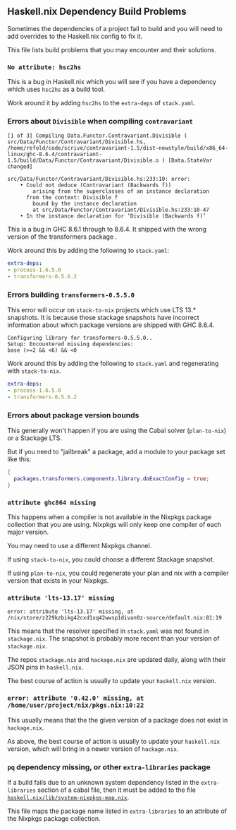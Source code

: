 ## Haskell.nix Dependency Build Problems

Sometimes the dependencies of a project fail to build and you will
need to add overrides to the Haskell.nix config to fix it.

This file lists build problems that you may encounter and their solutions.

### `No attribute: hsc2hs`

This is a bug in Haskell.nix which you will see if you have a
dependency which uses `hsc2hs` as a build tool.

Work around it by adding `hsc2hs` to the `extra-deps` of `stack.yaml`.

### Errors about `Divisible` when compiling `contravariant`

```
[1 of 3] Compiling Data.Functor.Contravariant.Divisible ( src/Data/Functor/Contravariant/Divisible.hs, /home/refold/code/scrive/contravariant-1.5/dist-newstyle/build/x86_64-linux/ghc-8.6.4/contravariant-1.5/build/Data/Functor/Contravariant/Divisible.o ) [Data.StateVar changed]

src/Data/Functor/Contravariant/Divisible.hs:233:10: error:
    • Could not deduce (Contravariant (Backwards f))
        arising from the superclasses of an instance declaration
      from the context: Divisible f
        bound by the instance declaration
        at src/Data/Functor/Contravariant/Divisible.hs:233:10-47
    • In the instance declaration for ‘Divisible (Backwards f)’
```

This is a bug in GHC 8.6.1 through to 8.6.4. It shipped with the wrong
version of the transformers package .

Work around this by adding the following to `stack.yaml`:

```yaml
extra-deps:
- process-1.6.5.0
- transformers-0.5.6.2
```

### Errors building `transformers-0.5.5.0`

This error will occur on `stack-to-nix` projects which use LTS 13.*
snapshots. It is because those stackage snapshots have incorrect
information about which package versions are shipped with GHC 8.6.4.

```
Configuring library for transformers-0.5.5.0..
Setup: Encountered missing dependencies:
base (>=2 && <6) && <0
```

Work around this by adding the following to `stack.yaml` and
regenerating with `stack-to-nix`.

```yaml
extra-deps:
- process-1.6.5.0
- transformers-0.5.6.2
```

### Errors about package version bounds

This generally won't happen if you are using the Cabal solver
(`plan-to-nix`) or a Stackage LTS.

But if you need to "jailbreak" a package, add a module to your package
set like this:

```nix
{
  packages.transformers.components.library.doExactConfig = true;
}
```

### `attribute ghc864 missing`

This happens when a compiler is not available in the Nixpkgs package
collection that you are using. Nixpkgs will only keep one compiler of
each major version.

You may need to use a different Nixpkgs channel.

If using `stack-to-nix`, you could choose a different Stackage snapshot.

If using `plan-to-nix`, you could regenerate your plan and nix with a
compiler version that exists in your Nixpkgs.


### `attribute 'lts-13.17' missing`

```
error: attribute 'lts-13.17' missing, at /nix/store/z229kzbikg42cxd1xq42wwsp1divan0z-source/default.nix:81:19
```

This means that the resolver specified in `stack.yaml` was not found
in `stackage.nix`. The snapshot is probably more recent than your
version of `stackage.nix`.

The repos `stackage.nix` and `hackage.nix` are updated daily, along
with their JSON pins in `haskell.nix`.

The best course of action is usually to update your `haskell.nix`
version.

### `error: attribute '0.42.0' missing, at /home/user/project/nix/pkgs.nix:10:22`

This usually means that the the given version of a package does not
exist in `hackage.nix`.

As above, the best course of action is usually to update your
`haskell.nix` version, which will bring in a newer version of
`hackage.nix`.

### `pq` dependency missing, or other `extra-libraries` package

If a build fails due to an unknown system dependency listed in the
`extra-libraries` section of a cabal file, then it must be added to
the file
[`haskell.nix/lib/system-nixpkgs-map.nix`](https://github.com/input-output-hk/haskell.nix/blob/master/lib/system-nixpkgs-map.nix).

This file maps the package name listed in `extra-libraries` to an
attribute of the Nixpkgs package collection.
